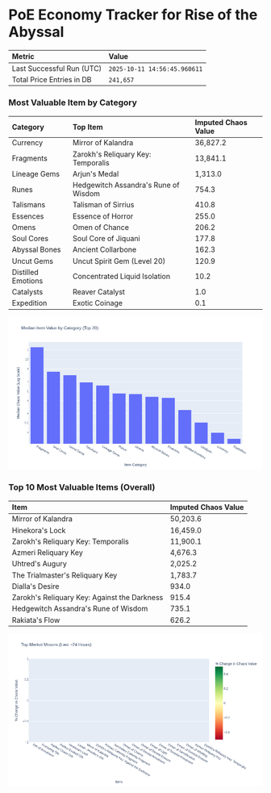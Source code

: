 # PoE Economy Tracker for Rise of the Abyssal

<!-- START_MAINTENANCE -->
| Metric | Value |
|:---|:---|
| Last Successful Run (UTC) | `2025-10-11 14:56:45.960611` |
| Total Price Entries in DB | `241,657` |

<!-- END_MAINTENANCE -->

<!-- START_DATAFRAME_DEBUG -->
<!-- END_DATAFRAME_DEBUG -->

<!-- START_CATEGORY_ANALYSIS -->
### Most Valuable Item by Category
| Category | Top Item | Imputed Chaos Value |
| :--- | :--- | :--- |
| Currency | Mirror of Kalandra | 36,827.2 |
| Fragments | Zarokh's Reliquary Key: Temporalis | 13,841.1 |
| Lineage Gems | Arjun's Medal | 1,313.0 |
| Runes | Hedgewitch Assandra's Rune of Wisdom | 754.3 |
| Talismans | Talisman of Sirrius | 410.8 |
| Essences | Essence of Horror | 255.0 |
| Omens | Omen of Chance | 206.2 |
| Soul Cores | Soul Core of Jiquani | 177.8 |
| Abyssal Bones | Ancient Collarbone | 162.3 |
| Uncut Gems | Uncut Spirit Gem (Level 20) | 120.9 |
| Distilled Emotions | Concentrated Liquid Isolation | 10.2 |
| Catalysts | Reaver Catalyst | 1.0 |
| Expedition | Exotic Coinage | 0.1 |


![Category Analysis Chart](charts/category_analysis.png)
<!-- END_ANALYSIS -->

<!-- START_ANALYSIS -->
### Top 10 Most Valuable Items (Overall)
| Item | Imputed Chaos Value |
| :--- | :--- |
| Mirror of Kalandra | 50,203.6 |
| Hinekora's Lock | 16,459.0 |
| Zarokh's Reliquary Key: Temporalis | 11,900.1 |
| Azmeri Reliquary Key | 4,676.3 |
| Uhtred's Augury | 2,025.2 |
| The Trialmaster's Reliquary Key | 1,783.7 |
| Dialla's Desire | 934.0 |
| Zarokh's Reliquary Key: Against the Darkness | 915.4 |
| Hedgewitch Assandra's Rune of Wisdom | 735.1 |
| Rakiata's Flow | 626.2 |


![Market Movers Chart](charts/market_movers.png)
<!-- END_ANALYSIS -->
